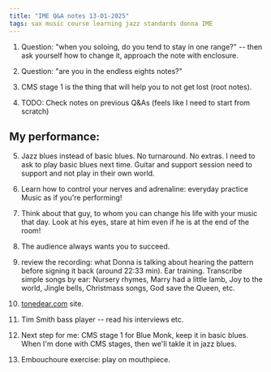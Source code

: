 ```yaml
---
title: "IME Q&A notes 13-01-2025"
tags: sax music course learning jazz standards donna IME
---
```


1. Question: "when you soloing, do you tend to stay in one range?" -- then ask yourself how to change it, approach the note with enclosure.

2. Question: "are you in the endless eights notes?"

3. CMS stage 1 is the thing that will help you to not get lost (root notes).

4. TODO: Check notes on previous Q&As (feels like I need to start from scratch)

## My performance:

5. Jazz blues instead of basic blues. No turnaround. No extras. I need to ask to play
   basic blues next time. Guitar and support session need to support and not play in their own world.

6. Learn how to control your nerves and adrenaline: everyday practice Music as if you're performing!

7. Think about that guy, to whom you can change his life with your music that day. Look at his eyes, stare
   at him even if he is at the end of the room!

8. The audience always wants you to succeed.

9. review the recording: what Donna is talking about hearing the pattern before signing it back (around 22:33
   min). Ear training. Transcribe simple songs by ear: Nursery rhymes, Marry had a little lamb, Joy to the world,
   Jingle bells, Christmass songs, God save the Queen, etc.

10. [tonedear.com](tonedear.com) site.

11. Tim Smith bass player -- read his interviews etc.

12. Next step for me: CMS stage 1 for Blue Monk, keep it in basic blues. When I'm done with CMS stages, then
    we'll takle it in jazz blues.

13. Embouchoure exercise: play on mouthpiece.